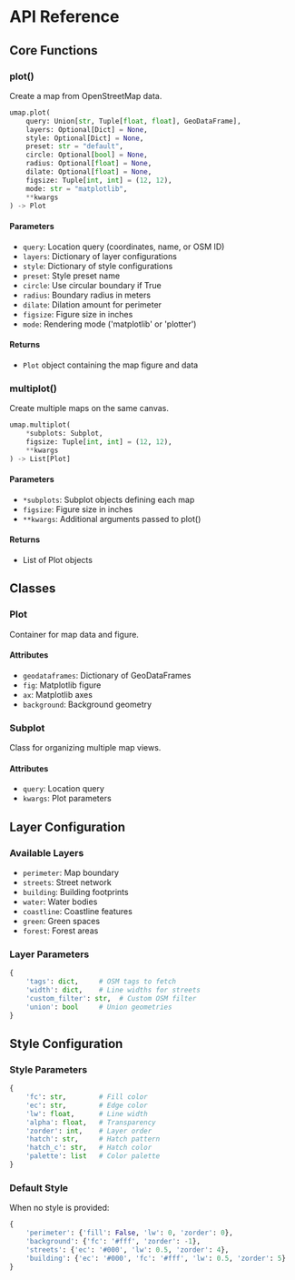 # API Reference

## Core Functions

### plot()
Create a map from OpenStreetMap data.

```python
umap.plot(
    query: Union[str, Tuple[float, float], GeoDataFrame],
    layers: Optional[Dict] = None,
    style: Optional[Dict] = None,
    preset: str = "default",
    circle: Optional[bool] = None,
    radius: Optional[float] = None,
    dilate: Optional[float] = None,
    figsize: Tuple[int, int] = (12, 12),
    mode: str = "matplotlib",
    **kwargs
) -> Plot
```

#### Parameters
- `query`: Location query (coordinates, name, or OSM ID)
- `layers`: Dictionary of layer configurations
- `style`: Dictionary of style configurations
- `preset`: Style preset name
- `circle`: Use circular boundary if True
- `radius`: Boundary radius in meters
- `dilate`: Dilation amount for perimeter
- `figsize`: Figure size in inches
- `mode`: Rendering mode ('matplotlib' or 'plotter')

#### Returns
- `Plot` object containing the map figure and data

### multiplot()
Create multiple maps on the same canvas.

```python
umap.multiplot(
    *subplots: Subplot,
    figsize: Tuple[int, int] = (12, 12),
    **kwargs
) -> List[Plot]
```

#### Parameters
- `*subplots`: Subplot objects defining each map
- `figsize`: Figure size in inches
- `**kwargs`: Additional arguments passed to plot()

#### Returns
- List of Plot objects

## Classes

### Plot
Container for map data and figure.

#### Attributes
- `geodataframes`: Dictionary of GeoDataFrames
- `fig`: Matplotlib figure
- `ax`: Matplotlib axes
- `background`: Background geometry

### Subplot
Class for organizing multiple map views.

#### Attributes
- `query`: Location query
- `kwargs`: Plot parameters

## Layer Configuration

### Available Layers
- `perimeter`: Map boundary
- `streets`: Street network
- `building`: Building footprints
- `water`: Water bodies
- `coastline`: Coastline features
- `green`: Green spaces
- `forest`: Forest areas

### Layer Parameters
```python
{
    'tags': dict,     # OSM tags to fetch
    'width': dict,    # Line widths for streets
    'custom_filter': str,  # Custom OSM filter
    'union': bool     # Union geometries
}
```

## Style Configuration

### Style Parameters
```python
{
    'fc': str,        # Fill color
    'ec': str,        # Edge color
    'lw': float,      # Line width
    'alpha': float,   # Transparency
    'zorder': int,    # Layer order
    'hatch': str,     # Hatch pattern
    'hatch_c': str,   # Hatch color
    'palette': list   # Color palette
}
```

### Default Style
When no style is provided:
```python
{
    'perimeter': {'fill': False, 'lw': 0, 'zorder': 0},
    'background': {'fc': '#fff', 'zorder': -1},
    'streets': {'ec': '#000', 'lw': 0.5, 'zorder': 4},
    'building': {'ec': '#000', 'fc': '#fff', 'lw': 0.5, 'zorder': 5}
}
```
